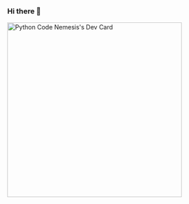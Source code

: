 ### Hi there 👋

<a href="https://app.daily.dev/pythonCodeNemesis"><img src="https://api.daily.dev/devcards/9a9a43c7f8b44a44829a07b5576b8b6a.png?r=ayy" width="400" alt="Python Code Nemesis's Dev Card"/></a>

<!--
**PythonCodeNemesis/PythonCodeNemesis** is a ✨ _special_ ✨ repository because its `README.md` (this file) appears on your GitHub profile.

<a href="https://app.daily.dev/pythonCodeNemesis"><img src="https://api.daily.dev/devcards/9a9a43c7f8b44a44829a07b5576b8b6a.png?r=ayy" width="400" alt="Python Code Nemesis's Dev Card"/></a>

Here are some ideas to get you started:

- 🔭 I’m currently working on ...
- 🌱 I’m currently learning ...
- 👯 I’m looking to collaborate on ...
- 🤔 I’m looking for help with ...
- 💬 Ask me about ...
- 📫 How to reach me: ...
- 😄 Pronouns: ...
- ⚡ Fun fact: ...
-->
